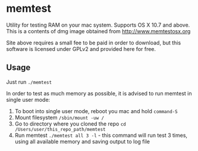 # memtest
Utility for testing RAM on your mac system. Supports OS X 10.7 and above. This is a contents of dmg image obtained from http://www.memtestosx.org

Site above requires a small fee to be paid in order to download, but this software is licensed under GPLv2 and provided here for free.

## Usage
Just run `./memtest`

In order to test as much memory as possible, it is advised to run memtest in single user mode:

1. To boot into single user mode, reboot you mac and hold `command-S`
2. Mount filesystem `/sbin/mount -uw /`
3. Go to directory where you cloned the repo `cd /Users/user/this_repo_path/memtest`
4. Run memtest `./memtest all 3 -l` - this command will run test 3 times, using all available memory and saving output to log file
